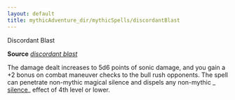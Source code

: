 ```yaml
---
layout: default
title: mythicAdventure_dir/mythicSpells/discordantBlast
---
```

Discordant Blast

**Source** [_discordant blast_](advance_dir/spells/discordantBlast#_discordant-blast)

The damage dealt increases to 5d6 points of sonic damage, and you gain a +2 bonus on combat maneuver checks to the bull rush opponents. The spell can penetrate non-mythic magical silence and dispels any non-mythic _ [silence](spell_dir/silence#_silence)_ effect of 4th level or lower.


